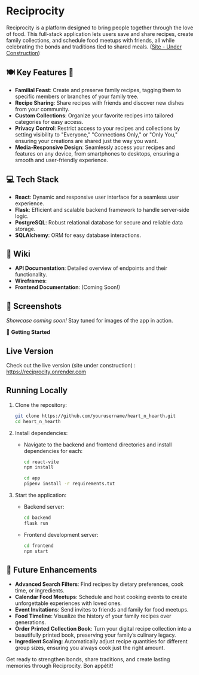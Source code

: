 # Reciprocity

Reciprocity is a platform designed to bring people together through the love of food. This full-stack application lets users save and share recipes, create family collections, and schedule food meetups with friends, all while celebrating the bonds and traditions tied to shared meals. ([Site - Under Construction](https://reciprocity.onrender.com))

## 🍽️ **Key Features** 🥘

- **Familial Feast**: Create and preserve family recipes, tagging them to specific members or branches of your family tree.
- **Recipe Sharing**: Share recipes with friends and discover new dishes from your community.
- **Custom Collections**: Organize your favorite recipes into tailored categories for easy access.
- **Privacy Control**: Restrict access to your recipes and collections by setting visibility to "Everyone," "Connections Only," or "Only You," ensuring your creations are shared just the way you want.
- **Media-Responsive Design**: Seamlessly access your recipes and features on any device, from smartphones to desktops, ensuring a smooth and user-friendly experience.

## 💻 **Tech Stack**

- **React**: Dynamic and responsive user interface for a seamless user experience.
- **Flask**: Efficient and scalable backend framework to handle server-side logic.
- **PostgreSQL**: Robust relational database for secure and reliable data storage.
- **SQLAlchemy**: ORM for easy database interactions.

## 📘 **Wiki**

- **API Documentation**: Detailed overview of endpoints and their functionality.
- **Wireframes**:
- **Frontend Documentation**: (Coming Soon!)

## 📸 **Screenshots**

_Showcase coming soon!_ Stay tuned for images of the app in action.

🚀 **Getting Started**

## Live Version

Check out the live version (site under construction) : https://reciprocity.onrender.com

## Running Locally

1. Clone the repository:

   ```bash
   git clone https://github.com/yourusername/heart_n_hearth.git
   cd heart_n_hearth
   ```

2. Install dependencies:

   - Navigate to the backend and frontend directories and install dependencies for each:

     ```bash
     cd react-vite
     npm install
     ```

     ```bash
     cd app
     pipenv install -r requirements.txt
     ```

3. Start the application:
   - Backend server:
     ```bash
     cd backend
     flask run
     ```
   - Frontend development server:
     ```bash
     cd frontend
     npm start
     ```

## 🌟 **Future Enhancements**

- **Advanced Search Filters**: Find recipes by dietary preferences, cook time, or ingredients.
- **Calendar Food Meetups**: Schedule and host cooking events to create unforgettable experiences with loved ones.
- **Event Invitations**: Send invites to friends and family for food meetups.
- **Food Timeline**: Visualize the history of your family recipes over generations.
- **Order Printed Collection Book**: Turn your digital recipe collection into a beautifully printed book, preserving your family’s culinary legacy.
- **Ingredient Scaling**: Automatically adjust recipe quantities for different group sizes, ensuring you always cook just the right amount.


Get ready to strengthen bonds, share traditions, and create lasting memories through Reciprocity. Bon appétit!
